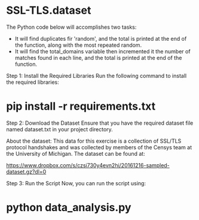 # SSL-TLS.dataset


The Python code below will accomplishes two tasks:

- It will find duplicates fir 'random', and the total is printed at the end of the function, along with the most repeated random.
- It will find the total_domains variable then incremented it the number of matches found in each line, and the total is printed at the end of the function.


Step 1: Install the Required Libraries
Run the following command to install the required libraries:

# pip install -r requirements.txt

Step 2: Download the Dataset 
Ensure that you have the required dataset file named dataset.txt in your project directory.

About the dataset: This data for this exercise is a collection of SSL/TLS protocol handshakes and was collected by members of the Censys team at the University of Michigan. The dataset can be found at:

https://www.dropbox.com/s/czsi730y4evn2hi/20161216-sampled-dataset.gz?dl=0



Step 3: Run the Script
Now, you can run the script using:

# python data_analysis.py

